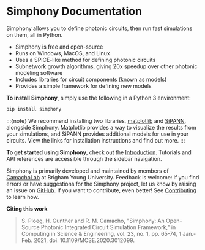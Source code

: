 # Simphony Documentation

Simphony allows you to define photonic circuits, then run fast simulations on
them, all in Python.

- Simphony is free and open-source
- Runs on Windows, MacOS, and Linux
- Uses a SPICE-like method for defining photonic circuits
- Subnetwork growth algorithms, giving 20x speedup over other photonic modeling
  software
- Includes libraries for circuit components (known as models)
- Provides a simple framework for defining new models 

**To install Simphony**, simply use the following in a Python 3 environment:

```bash
pip install simphony
```

:::{note} 
We recommend installing two libraries,
[matplotlib](https://matplotlib.org/) and
[SiPANN](https://sipann.readthedocs.io/en/latest/ ), alongside Simphony.
Matplotlib provides a way to visualize the results from your simulations, and
SiPANN provides additional models for use in your circuits. View the links for
installation instructions and find out more. 
:::

**To get started using Simphony**, check out the
[Introduction](tutorials/intro). Tutorials and API references are accessible
through the sidebar navigation.

Simphony is primarily developed and maintained by members of
[CamachoLab](https://camacholab.byu.edu) at Brigham Young University. Feedback
is welcome: if you find errors or have suggestions for the Simphony project,
let us know by raising an issue on
[GitHub](https://github.com/BYUCamachoLab/simphony). If you want to contribute,
even better! See [Contributing](dev/contributing) to learn how.

**Citing this work**

> S. Ploeg, H. Gunther and R. M. Camacho, "Simphony: An Open-Source Photonic 
> Integrated Circuit Simulation Framework," in Computing in Science & 
> Engineering, vol. 23, no. 1, pp. 65-74, 1 Jan.-Feb. 2021, doi: 10.1109/MCSE.2020.3012099.


```{tableofcontents}
```
